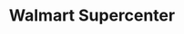 ---
title: "Walmart Supercenter"
url: /winter-haven/walmart-supercenter-cypress-gardens-boulevard/
shop: supermarket
---
